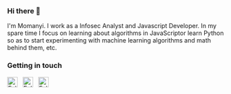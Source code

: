 ### Hi there 👋
I'm Momanyi. I work as a Infosec Analyst and Javascript Developer. In my spare time I focus on learning about algorithms in JavaScriptor learn Python so as to start experimenting with machine learning algorithms and math behind them, etc.

### Getting in touch


<a href="https://www.linkedin.com/in/momanyisamuel/" title="Follow me on LinkedIn">
  <img
    width="24"
    alt="Follow me on LinkedIn"
    src="https://raw.githubusercontent.com/trekhleb/trekhleb/master/assets/icons/linkedin.svg"
  /></a>
&nbsp;
<a href="https://medium.com/@momanyi.samuel48" title="Follow me on Medium">
  <img
    width="24"
    alt="Follow me on Medium"
    src="https://raw.githubusercontent.com/trekhleb/trekhleb/master/assets/icons/medium.svg"
  /></a>
&nbsp;
<a href="https://dev.to/momanyisamuel" title="Follow me on DevTo">
  <img
    width="24"
    alt="Follow me on DevTo"
    src="https://raw.githubusercontent.com/trekhleb/trekhleb/master/assets/icons/devto.svg"
  /></a>
